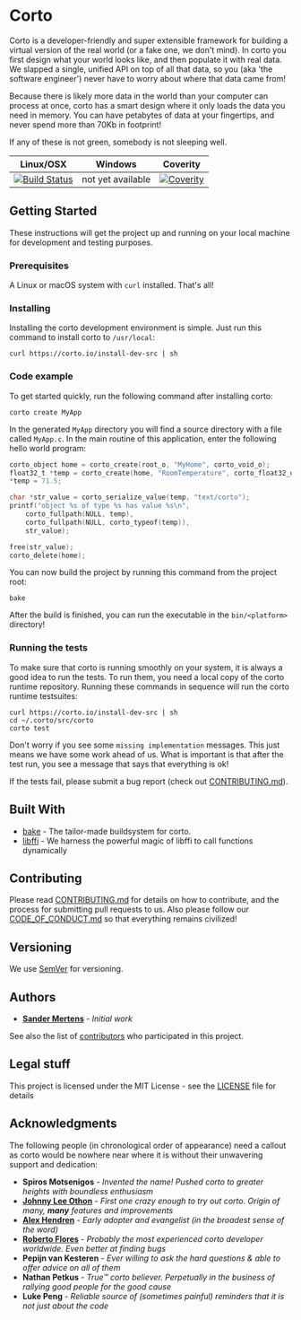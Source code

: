 # Corto

Corto is a developer-friendly and super extensible framework for building a virtual version of the real world (or a fake one, we don't mind). In corto you first design what your world looks like, and then populate it with real data. We slapped a single, unified API on top of all that data, so you (aka 'the software engineer') never have to worry about where that data came from!

Because there is likely more data in the world than your computer can process at once, corto has a smart design where it only loads the data you need in memory. You can have petabytes of data at your fingertips, and never spend more than 70Kb in footprint!

If any of these is not green, somebody is not sleeping well.

Linux/OSX | Windows | Coverity
----------|---------|---------
[![Build Status](https://travis-ci.org/cortoproject/corto.svg?branch=master)](https://travis-ci.org/cortoproject/corto) | not yet available | [![Coverity](https://scan.coverity.com/projects/3807/badge.svg)](https://scan.coverity.com/projects/3807)

## Getting Started

These instructions will get the project up and running on your local machine for development and testing purposes.

### Prerequisites

A Linux or macOS system with `curl` installed. That's all!

### Installing

Installing the corto development environment is simple. Just run this command to install corto to `/usr/local`:
```
curl https://corto.io/install-dev-src | sh
```

### Code example

To get started quickly, run the following command after installing corto:

```
corto create MyApp
```

In the generated `MyApp` directory you will find a source directory with a file
called `MyApp.c`. In the main routine of this application, enter the following
hello world program:

```c
corto_object home = corto_create(root_o, "MyHome", corto_void_o);
float32_t *temp = corto_create(home, "RoomTemperature", corto_float32_o);
*temp = 71.5;

char *str_value = corto_serialize_value(temp, "text/corto");
printf("object %s of type %s has value %s\n",
    corto_fullpath(NULL, temp),
    corto_fullpath(NULL, corto_typeof(temp)),
    str_value);

free(str_value);
corto_delete(home);
```

You can now build the project by running this command from the project root:

```
bake
```

After the build is finished, you can run the executable in the `bin/<platform>` directory!

### Running the tests

To make sure that corto is running smoothly on your system, it is always a good idea to run the tests. To run them, you need a local copy of the corto runtime repository. Running these commands in sequence will run the corto runtime testsuites:

```
curl https://corto.io/install-dev-src | sh
cd ~/.corto/src/corto
corto test
```

Don't worry if you see some `missing implementation` messages. This just means we have some work ahead of us. What is important is that after the test run, you see a message that says that everything is ok!

If the tests fail, please submit a bug report (check out [CONTRIBUTING.md](CONTRIBUTING.md)).

## Built With

* [bake](https://github.com/cortoproject/bake) - The tailor-made buildsystem for corto.
* [libffi](https://github.com/libffi/libffi) - We harness the powerful magic of libffi to call functions dynamically

## Contributing

Please read [CONTRIBUTING.md](CONTRIBUTING.md) for details on how to contribute, and the process for submitting pull requests to us. Also please follow our [CODE_OF_CONDUCT.md](CODE_OF_CONDUCT.md) so that everything remains civilized!

## Versioning

We use [SemVer](http://semver.org/) for versioning.

## Authors

* [**Sander Mertens**](https://github.com/SanderMertens) - *Initial work*

See also the list of [contributors](https://github.com/cortoproject/corto/contributors) who participated in this project.

## Legal stuff

This project is licensed under the MIT License - see the [LICENSE](LICENSE) file for details

## Acknowledgments

The following people (in chronological order of appearance) need a callout as corto would be nowhere near where it is without their unwavering support and dedication:
* **Spiros Motsenigos** - *Invented the name! Pushed corto to greater heights with boundless enthusiasm*
* [**Johnny Lee Othon**](https://github.com/jleeothon) - *First one crazy enough to try out corto. Origin of many, **many** features and improvements*
* [**Alex Hendren**](https://github.com/ahendren) - *Early adopter and evangelist (in the broadest sense of the word)*
* [**Roberto Flores**](https://github.com/rfloresx) - *Probably the most experienced corto developer worldwide. Even better at finding bugs*
* **Pepijn van Kesteren** - *Ever willing to ask the hard questions & able to offer advice on all of them*
* **Nathan Petkus** - *True™ corto believer. Perpetually in the business of rallying good people for the good cause*
* **Luke Peng** - *Reliable source of (sometimes painful) reminders that it is not just about the code*
